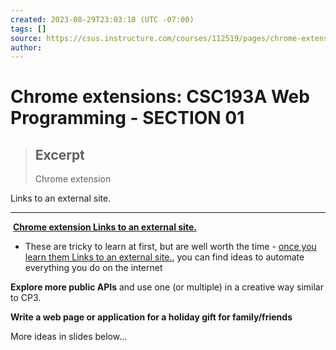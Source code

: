 ```yaml
---
created: 2023-08-29T23:03:18 (UTC -07:00)
tags: []
source: https://csus.instructure.com/courses/112519/pages/chrome-extensions?module_item_id=5711785
author: 
---
```


# Chrome extensions: CSC193A Web Programming - SECTION 01

> ## Excerpt
> Chrome extension
    

Links to an external site.

---
 **[Chrome extension Links to an external site.](https://chrome.google.com/webstore/detail/doggy-tabs/bjjibkijcdpnhhmfbajcbonojjppcpjp)**

-   These are tricky to learn at first, but are well worth the time - [once you learn them Links to an external site.](https://developer.chrome.com/extensions), you can find ideas to automate everything you do on the internet

**Explore more public APIs** and use one (or multiple) in a creative way similar to CP3.

**Write a web page or application for a holiday gift for family/friends**

More ideas in slides below...
